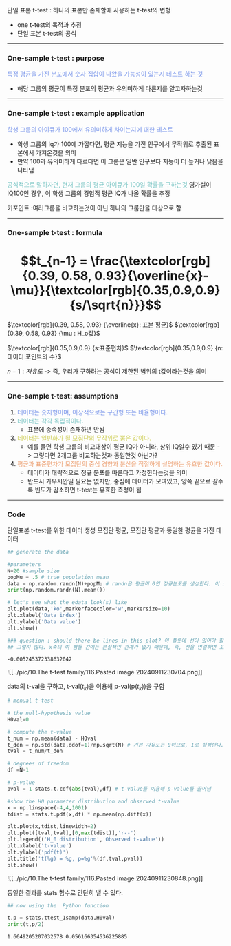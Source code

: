 단일 표본 t-test : 하나의 표본만 존재할때 사용하는 t-test의 변형

- one t-test의 목적과 추정
- 단일 표본 t-test의 공식
---
### One-sample t-test : purpose

<span style="color:rgb(118, 147, 234)">특정 평균을 가진 분포에서 숫자 집합이 나왔을 가능성이 있는지 테스트 하는 것</span>
- 해당 그룹의 평균이 특정 분포의 평균과 유의미하게 다른지를 알고자하는것

---
### One-sample t-test : example application

<span style="color:rgb(118, 147, 234)">학생 그룹의 아이큐가 100에서 유의미하게 차이는지에 대한 테스트</span> 
- 학생 그룹의 Iq가 100에 가깝다면, 평균 지능을 가진 인구에서 무작위로 추출된 표본에서 가져온것을 의미
- 만약 100과 유의미하게 다르다면 이 그룹은 일반 인구보다 지능이 더 높거나 낮음을 나타냄

<span style="color:rgb(116, 195, 194)">공식적으로 말하자면, 현재 그룹의 평균 아이큐가 100일 확률을 구하는것</span>
영가설이 IQ100인 경우, 이 학생 그룹의 경험적 평균 IQ가 나올 확률을 추정

키포인트 :여러그룹을 비교하는것이 아닌 하나의 그룹만을 대상으로 함

---
### One-sample t-test : formula
# $$t_{n-1} = \frac{\textcolor[rgb]{0.39, 0.58, 0.93}{\overline{x}-\mu}}{\textcolor[rgb]{0.35,0.9,0.9}{s/\sqrt{n}}}$$
$\textcolor[rgb]{0.39, 0.58, 0.93} {\overline{x}: 표본 평균}$
$\textcolor[rgb]{0.39, 0.58, 0.93} {\mu : H_o값}$

$\textcolor[rgb]{0.35,0.9,0.9}  {s:표준편차}$
$\textcolor[rgb]{0.35,0.9,0.9}  {n:데이터 포인트의 수}$

$n-1 :자유도$
-> 즉, 우리가 구하려는 공식이 제한된 범위의 t값이라는것을 의미

---
### One-sample t-test: assumptions

1. <span style="color:rgb(118, 147, 234)"> 데이터는 숫자형이며, 이상적으로는 구간형 또는 비율형이다. </span>
2. <span style="color:rgb(116, 195, 194)">데이터는 각각 독립적이다.</span>
	- 표본에 종속성이 존재하면 안됨
3. <span style="color:rgb(205, 205, 81)">데이터는 일반화가 될 모집단의 무작위로 뽑은 값이다.</span>
	- 예를 들면 학생 그룹의 비교대상이 평균 IQ가 아니라, 상위 IQ일수 있기 때문 -> 그렇다면 2개그룹 비교하는것과 동일한것 아닌가?
4. <span style="color:rgb(236, 158, 111)">평균과 표준편차가 모집단의 중심 경향과 분산을 적절하게 설명하는 유효한 값이다.</span>  
	- 데이터가 대략적으로 정규 분포를 따른다고 가정한다는것을 의미
	- 반드시 가우시안일 필요는 없지만, 중심에 데이터가 모여있고, 양쪽 끝으로 갈수록 빈도가 감소하면 t-test는 유효한 측정이 됨

---
###  Code

단일표본 t-test를 위한 데이터 생성
모집단 평균, 모집단 평균과 동일한 평균을 가진 데이터 
```python
## generate the data

#parameters
N=20 #sample size
popMu = .5 # true population mean
data = np.random.randn(N)+popMu # randn은 평균이 0인 정규분포를 생성한다. 이 코드만 따로 평균값을 구하면 실제로는 0이 아닌데, 이는 샘플의 수가 작기 때문. 많은 수를 뽑으면 0에 수렴한다.
print(np.random.randn(N).mean())

# let's see what the edata look(s) like
plt.plot(data,'ko',markerfacecolor='w',markersize=10)
plt.xlabel('Data index')
plt.ylabel('Data value')
plt.show()

### question : should there be lines in this plot? 이 플롯에 선이 있어야 할까?
## 그렇지 않다. x축의 여 점들 간에는 본질적인 관계가 없기 때문에, 즉, 선을 연결하면 포인트와 포인트 사이에는 값들이 있을것처럼 보이지만 실제로는 존재하 않기 때문에
```

```
-0.005245372338632042
```
![[../pic/10.The t-test family/116.Pasted image 20240911230704.png]]

data의 t-val을 구하고, t-val($t_k$)을 이용해 p-val(p($t_k$))을 구함 
```python
# menual t-test

# the null-hypothesis value
H0val=0

# compute the t-value
t_num = np.mean(data) - H0val
t_den = np.std(data,ddof=1)/np.sqrt(N) # 기본 자유도는 0이므로, 1로 설정한다.
tval = t_num/t_den

# degrees of freedom
df =N-1

# p-value
pval = 1-stats.t.cdf(abs(tval),df) # t-value를 이용해 p-value를 끌어냄

#show the H0 parameter distribution and observed t-value
x = np.linspace(-4,4,1001)
tdist = stats.t.pdf(x,df) * np.mean(np.diff(x))

plt.plot(x,tdist,linewidth=2)
plt.plot([tval,tval],[0,max(tdist)],'r--')
plt.legend(('H_0 distribution','Observed t-value'))
plt.xlabel('t-value')
plt.ylabel('pdf(t)')
plt.title('t(%g) = %g, p=%g'%(df,tval,pval))
plt.show()
```
![[../pic/10.The t-test family/116.Pasted image 20240911230848.png]]

동일한 결과를 stats 함수로 간단히 낼 수 있다.
```python
## now using the  Python function

t,p = stats.ttest_1samp(data,H0val)
print(t,p/2)
```
```
1.6649205207032578 0.056166354536225885
```